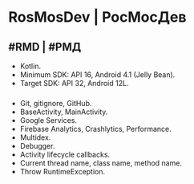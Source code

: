 # RosMosDev | РосМосДев
## #RMD | #РМД
* Kotlin.
* Minimum SDK: API 16, Android 4.1 (Jelly Bean).
* Target SDK: API 32, Android 12L.
###
* Git, gitignore, GitHub.
* BaseActivity, MainActivity.
* Google Services.
* Firebase Analytics, Crashlytics, Performance.
* Multidex.
* Debugger.
* Activity lifecycle callbacks.
* Current thread name, class name, method name.
* Throw RuntimeException.

